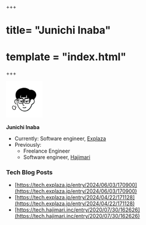 +++
# title= "Junichi Inaba"
# template = "index.html"
+++

<img 
  src="./my-notion-face.png"
  alt="sample" 
  width="100px" 
  height="100px"
/>
<div>

**Junichi Inaba**
- Currently: Software engineer, [Explaza](https://explaza.jp/)
- Previously:
    - Freelance Engineer
    - Software engineer, [Hajimari](https://www.hajimari.inc/)

### Tech Blog Posts 
- [https://tech.explaza.jp/entry/2024/06/03/170900](https://tech.explaza.jp/entry/2024/06/03/170900)
- [https://tech.explaza.jp/entry/2024/04/22/171128](https://tech.explaza.jp/entry/2024/04/22/171128)
- [https://tech.hajimari.inc/entry/2020/07/30/162626](https://tech.hajimari.inc/entry/2020/07/30/162626)


